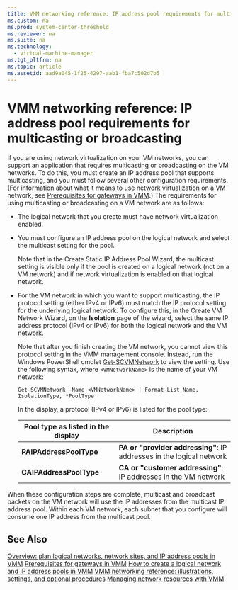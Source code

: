 ```yaml
---
title: VMM networking reference: IP address pool requirements for multicasting or broadcasting
ms.custom: na
ms.prod: system-center-threshold
ms.reviewer: na
ms.suite: na
ms.technology: 
  - virtual-machine-manager
ms.tgt_pltfrm: na
ms.topic: article
ms.assetid: aad9a045-1f25-4297-aab1-fba7c502d7b5
---
```

# VMM networking reference: IP address pool requirements for multicasting or broadcasting
If you are using network virtualization on your VM networks, you can support an application that requires multicasting or broadcasting on the VM networks. To do this, you must create an IP address pool that supports multicasting, and you must follow several other configuration requirements. \(For information about what it means to use network virtualization on a VM network, see [Prerequisites for gateways in VMM](Prerequisites-for-gateways-in-VMM.md).\) The requirements for using multicasting or broadcasting on a VM network are as follows:

-   The logical network that you create must have network virtualization enabled.

-   You must configure an IP address pool on the logical network and select the multicast setting for the pool.

    Note that in the Create Static IP Address Pool Wizard, the multicast setting is visible only if the pool is created on a logical network \(not on a VM network\) and if network virtualization is enabled on that logical network.

-   For the VM network in which you want to support multicasting, the IP protocol setting \(either IPv4 or IPv6\) must match the IP protocol setting for the underlying logical network. To configure this, in the Create VM Network Wizard, on the **Isolation** page of the wizard, select the same IP address protocol \(IPv4 or IPv6\) for both the logical network and the VM network.

    Note that after you finish creating the VM network, you cannot view this protocol setting in the VMM management console. Instead, run the Windows PowerShell cmdlet [Get-SCVMNetwork](http://technet.microsoft.com/library/jj613172.aspx) to view the setting. Use the following syntax, where `<VMNetworkName>` is the name of your VM network:

    `Get-SCVMNetwork –Name <VMNetworkName> | Format-List Name, IsolationType, *PoolType`

    In the display, a protocol \(IPv4 or IPv6\) is listed for the pool type:

    |Pool type as listed in the display|Description|
    |--------------------------------------|---------------|
    |**PAIPAddressPoolType**|**PA or "provider addressing"**: IP addresses in the logical network|
    |**CAIPAddressPoolType**|**CA or "customer addressing"**: IP addresses in the VM network|

When these configuration steps are complete, multicast and broadcast packets on the VM network will use the IP addresses from the multicast IP address pool. Within each VM network, each subnet that you configure will consume one IP address from the multicast pool.

## See Also
[Overview: plan logical networks, network sites, and IP address pools in VMM](Overview--plan-logical-networks,-network-sites,-and-IP-address-pools-in-VMM.md)
[Prerequisites for gateways in VMM](Prerequisites-for-gateways-in-VMM.md)
[How to create a logical network and IP address pools in VMM](How-to-create-a-logical-network-and-IP-address-pools-in-VMM.md)
[VMM networking reference: illustrations, settings, and optional procedures](VMM-networking-reference--illustrations,-settings,-and-optional-procedures.md)
[Managing network resources with VMM](Managing-network-resources-with-VMM.md)


